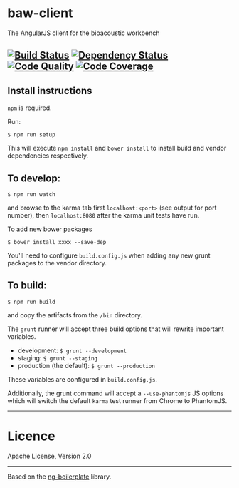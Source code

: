 baw-client
============

The AngularJS client for the bioacoustic workbench

[![Build Status](https://travis-ci.org/QutBioacoustics/baw-client.png)](https://travis-ci.org/QutBioacoustics/baw-client) [![Dependency Status](https://gemnasium.com/QutBioacoustics/baw-client.png)](https://gemnasium.com/QutBioacoustics/baw-client) [![Code Quality](https://d3s6mut3hikguw.cloudfront.net/github/QutBioacoustics/baw-client.png)](https://codeclimate.com/github/QutBioacoustics/baw-client) [![Code Coverage](http://img.shields.io/codeclimate/coverage/github/QutBioacoustics/baw-client.svg)](https://codeclimate.com/github/QutBioacoustics/baw-client)
---
## Install instructions

`npm` is required.

Run:

    $ npm run setup
    
This will execute `npm install` and `bower install` to install build and vendor dependencies respectively.

## To develop:

	$ npm run watch

and browse to the karma tab first `localhost:<port>` (see output for port number), then `localhost:8080` after the karma unit tests have run.

To add new bower packages

	$ bower install xxxx --save-dep

You'll need to configure `build.config.js` when adding any new grunt packages to the vendor directory.

## To build:

	$ npm run build

and copy the artifacts from the `/bin` directory.


The `grunt` runner will accept three build options that will rewrite important variables.

 - development: `$ grunt --development`
 - staging: `$ grunt --staging`
 - production (the default): `$ grunt --production`

These variables are configured in `build.config.js`.

Additionally, the grunt command will accept a `--use-phantomjs` JS options which will switch the default `karma` test runner
from Chrome to PhantomJS.

---
# Licence
Apache License, Version 2.0

---

Based on the [ng-boilerplate](https://github.com/ngbp/ng-boilerplate) library.
